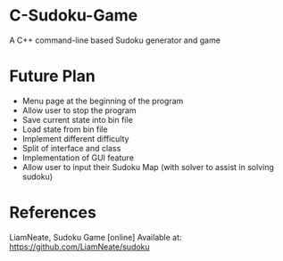 # C-Sudoku-Game
A C++ command-line based Sudoku generator and game

# Future Plan
<ul type='-'>
  <li>Menu page at the beginning of the program</li>
  <li>Allow user to stop the program</li>
  <li>Save current state into bin file</li>
  <li>Load state from bin file</li>
  <li>Implement different difficulty</li>
  <li>Split of interface and class</li>
  <li>Implementation of GUI feature</li>
  <li>Allow user to input their Sudoku Map (with solver to assist in solving sudoku)</li>
</ul>

# References
LiamNeate, Sudoku Game [online] 
Available at: https://github.com/LiamNeate/sudoku
